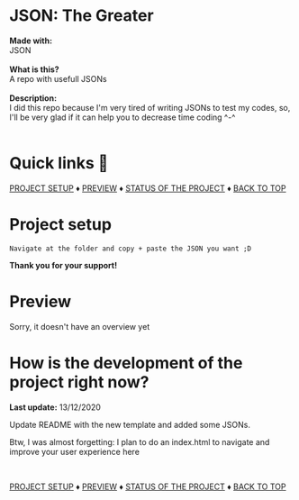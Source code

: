 # JSON: The Greater

<b>Made with:</b><br/>
JSON
<br/><br/>
<b>What is this?</b><br/>
A repo with usefull JSONs
<br/><br/>
<b>Description:</b><br/>
I did this repo because I'm very tired of writing JSONs to test my codes, so, I'll be very glad if it can help you to decrease time coding ^-^
<br/><br/>
# Quick links &#128150;
<div>
  
[PROJECT SETUP](#Project-setup) &diams; [PREVIEW](#Preview) &diams; [STATUS OF THE PROJECT](#How-is-the-development-of-the-project-right-now) &diams; [BACK TO TOP](#JSON-The-Greater)

<div>

# Project setup
```
Navigate at the folder and copy + paste the JSON you want ;D
```

<b>Thank you for your support!</b>

# Preview
Sorry, it doesn't have an overview yet
<!-- <img src="overview.png" alt="JSON - Overview" /> -->


# How is the development of the project right now?
<b>Last update:</b> 13/12/2020

Update README with the new template and added some JSONs.

Btw, I was almost forgetting: I plan to do an index.html to navigate and improve your user experience here

<br/>

<div>
  
[PROJECT SETUP](#Project-setup) &diams; [PREVIEW](#Preview) &diams; [STATUS OF THE PROJECT](#How-is-the-development-of-the-project-right-now) &diams; [BACK TO TOP](#JSON-The-Greater)

<div>
